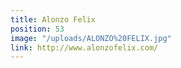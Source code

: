 ```yaml
---
title: Alonzo Felix
position: 53
image: "/uploads/ALONZO%20FELIX.jpg"
link: http://www.alonzofelix.com/
---
```


